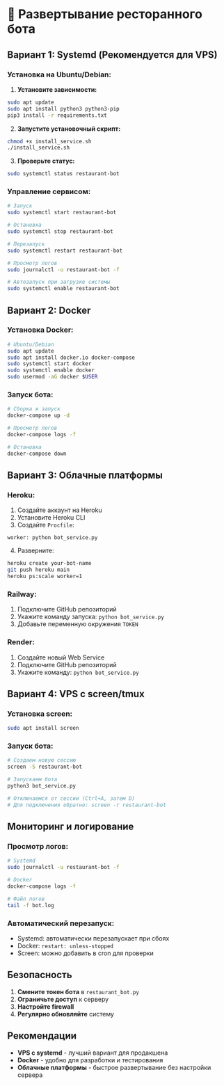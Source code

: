 # 🚀 Развертывание ресторанного бота

## Вариант 1: Systemd (Рекомендуется для VPS)

### Установка на Ubuntu/Debian:

1. **Установите зависимости:**
```bash
sudo apt update
sudo apt install python3 python3-pip
pip3 install -r requirements.txt
```

2. **Запустите установочный скрипт:**
```bash
chmod +x install_service.sh
./install_service.sh
```

3. **Проверьте статус:**
```bash
sudo systemctl status restaurant-bot
```

### Управление сервисом:
```bash
# Запуск
sudo systemctl start restaurant-bot

# Остановка
sudo systemctl stop restaurant-bot

# Перезапуск
sudo systemctl restart restaurant-bot

# Просмотр логов
sudo journalctl -u restaurant-bot -f

# Автозапуск при загрузке системы
sudo systemctl enable restaurant-bot
```

## Вариант 2: Docker

### Установка Docker:
```bash
# Ubuntu/Debian
sudo apt update
sudo apt install docker.io docker-compose
sudo systemctl start docker
sudo systemctl enable docker
sudo usermod -aG docker $USER
```

### Запуск бота:
```bash
# Сборка и запуск
docker-compose up -d

# Просмотр логов
docker-compose logs -f

# Остановка
docker-compose down
```

## Вариант 3: Облачные платформы

### Heroku:
1. Создайте аккаунт на Heroku
2. Установите Heroku CLI
3. Создайте `Procfile`:
```
worker: python bot_service.py
```
4. Разверните:
```bash
heroku create your-bot-name
git push heroku main
heroku ps:scale worker=1
```

### Railway:
1. Подключите GitHub репозиторий
2. Укажите команду запуска: `python bot_service.py`
3. Добавьте переменную окружения `TOKEN`

### Render:
1. Создайте новый Web Service
2. Подключите GitHub репозиторий
3. Укажите команду: `python bot_service.py`

## Вариант 4: VPS с screen/tmux

### Установка screen:
```bash
sudo apt install screen
```

### Запуск бота:
```bash
# Создаем новую сессию
screen -S restaurant-bot

# Запускаем бота
python3 bot_service.py

# Отключаемся от сессии (Ctrl+A, затем D)
# Для подключения обратно: screen -r restaurant-bot
```

## Мониторинг и логирование

### Просмотр логов:
```bash
# Systemd
sudo journalctl -u restaurant-bot -f

# Docker
docker-compose logs -f

# Файл логов
tail -f bot.log
```

### Автоматический перезапуск:
- Systemd: автоматически перезапускает при сбоях
- Docker: `restart: unless-stopped`
- Screen: можно добавить в cron для проверки

## Безопасность

1. **Смените токен бота** в `restaurant_bot.py`
2. **Ограничьте доступ** к серверу
3. **Настройте firewall**
4. **Регулярно обновляйте** систему

## Рекомендации

- **VPS с systemd** - лучший вариант для продакшена
- **Docker** - удобно для разработки и тестирования
- **Облачные платформы** - быстрое развертывание без настройки сервера 